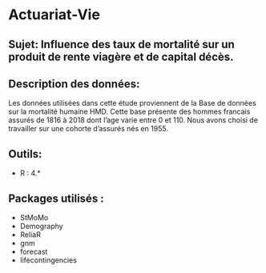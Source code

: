 # Actuariat-Vie
## Sujet: Influence des taux de mortalité sur un produit de rente viagère et de capital décès.

## Description des données:
Les données utilisées dans cette étude proviennent de la Base de données sur la mortalité humaine HMD. Cette base présente des hommes francais
assurés de 1816 à 2018 dont l’age varie entre 0 et 110. Nous avons choisi de travailler sur une cohorte d’assurés nés en 1955.
## Outils:
* R : 4.*
## Packages utilisés :
* StMoMo
* Demography
* ReliaR
* gnm
* forecast 
* lifecontingencies
